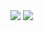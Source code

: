 <img src = "https://www.codewars.com/users/octokaty/badges/large">

<img src = "https://media.giphy.com/media/3oKIPnAiaMCws8nOsE/giphy.gif">
